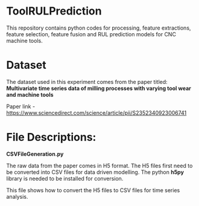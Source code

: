 # ToolRULPrediction
This repository contains python codes for processing, feature extractions, feature selection, feature fusion and RUL prediction models for CNC machine tools.

# Dataset
The dataset used in this experiment comes from the paper titled: **Multivariate time series data of milling processes with varying tool wear and machine tools**

Paper link - https://www.sciencedirect.com/science/article/pii/S2352340923006741
# File Descriptions:

**CSVFileGeneration.py**

The raw data from the paper comes in H5 format. The H5 files first need to be converted into CSV files for data driven modelling.
The python **h5py** library is needed to be installed for conversion.

This file shows how to convert the H5 files to CSV files for time series analysis.
